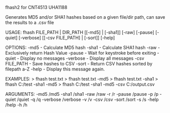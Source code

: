 fhash2 for CNT4513 UHA1188

Generates MD5 and/or SHA1 hashes based on a given file/dir path,
can save the results to a .csv file

USAGE:
    fhash FILE_PATH | DIR_PATH [[-md5] | [-sha1]] [-raw] [-pause] [-quiet]
                               [-verbose] [[-csv FILE_PATH] | [-sort]] [-help]

OPTIONS:
    -md5              - Calculate MD5 hash
    -sha1             - Calculate SHA1 hash
    -raw              - Exclusively return Hash Value
    -pause            - Wait for keystroke before exiting
    -quiet            - Display no messages
    -verbose          - Display all messages
    -csv FILE_PATH    - Save hashes to CSV
    -sort             - Return CSV hashes sorted by filepath a-Z
    -help             - Display this message again.

EXAMPLES:
    > fhash test.txt
    > fhash test.txt -md5
    > fhash test.txt -sha1
    > fhash C:/test -sha1 -md5
    > fhash C:/test -sha1 -md5 -csv C:/output.csv

ARGUMENTS:
    -md5 /md5
    -sha1 /sha1
    -raw /raw -r /r
    -pause /pause -p /p
    -quiet /quiet -q /q
    -verbose /verbose -v /v
    -csv /csv
    -sort /sort -s /s
    -help /help -h /h